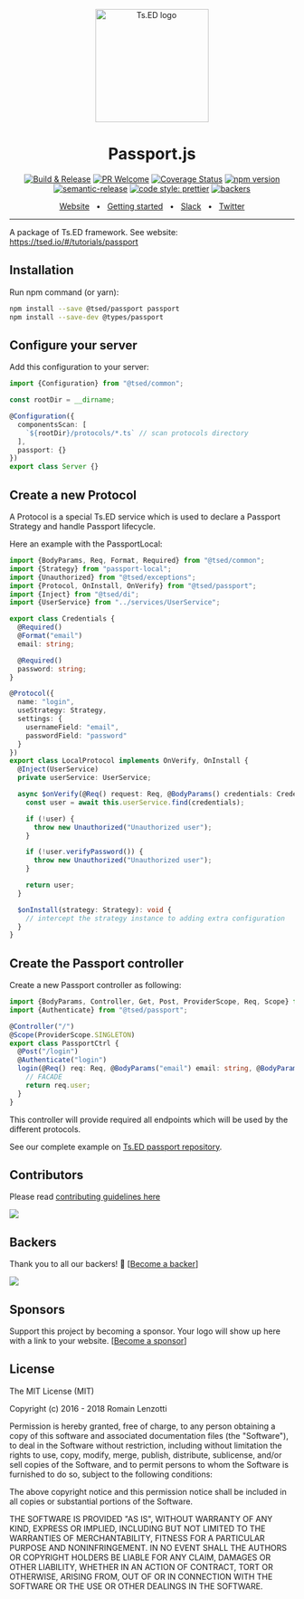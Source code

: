 <p style="text-align: center" align="center">
 <a href="https://tsed.io" target="_blank"><img src="https://tsed.io/tsed-og.png" width="200" alt="Ts.ED logo"/></a>
</p>

<div align="center">
   <h1>Passport.js</h1>

[![Build & Release](https://github.com/tsedio/tsed/workflows/Build%20&%20Release/badge.svg)](https://github.com/tsedio/tsed/actions?query=workflow%3A%22Build+%26+Release%22)
[![PR Welcome](https://img.shields.io/badge/PRs-welcome-brightgreen.svg)](https://github.com/tsedio/tsed/blob/master/CONTRIBUTING.md)
[![Coverage Status](https://coveralls.io/repos/github/tsedio/tsed/badge.svg?branch=production)](https://coveralls.io/github/tsedio/tsed?branch=production)
[![npm version](https://badge.fury.io/js/%40tsed%2Fcommon.svg)](https://badge.fury.io/js/%40tsed%2Fcommon)
[![semantic-release](https://img.shields.io/badge/%20%20%F0%9F%93%A6%F0%9F%9A%80-semantic--release-e10079.svg)](https://github.com/semantic-release/semantic-release)
[![code style: prettier](https://img.shields.io/badge/code_style-prettier-ff69b4.svg?style=flat-square)](https://github.com/prettier/prettier)
[![backers](https://opencollective.com/tsed/tiers/badge.svg)](https://opencollective.com/tsed)

</div>

<div align="center">
  <a href="https://tsed.io/">Website</a>
  <span>&nbsp;&nbsp;•&nbsp;&nbsp;</span>
  <a href="https://tsed.io/getting-started/">Getting started</a>
  <span>&nbsp;&nbsp;•&nbsp;&nbsp;</span>
  <a href="https://api.tsed.io/rest/slack/tsedio/tsed">Slack</a>
  <span>&nbsp;&nbsp;•&nbsp;&nbsp;</span>
  <a href="https://twitter.com/TsED_io">Twitter</a>
</div>

<hr />

A package of Ts.ED framework. See website: https://tsed.io/#/tutorials/passport

## Installation

Run npm command (or yarn):

```bash
npm install --save @tsed/passport passport
npm install --save-dev @types/passport
```

## Configure your server

Add this configuration to your server:

```typescript
import {Configuration} from "@tsed/common";

const rootDir = __dirname;

@Configuration({
  componentsScan: [
    `${rootDir}/protocols/*.ts` // scan protocols directory
  ],
  passport: {}
})
export class Server {}
```

## Create a new Protocol

A Protocol is a special Ts.ED service which is used to declare a Passport Strategy and handle Passport lifecycle.

Here an example with the PassportLocal:

```typescript
import {BodyParams, Req, Format, Required} from "@tsed/common";
import {Strategy} from "passport-local";
import {Unauthorized} from "@tsed/exceptions";
import {Protocol, OnInstall, OnVerify} from "@tsed/passport";
import {Inject} from "@tsed/di";
import {UserService} from "../services/UserService";

export class Credentials {
  @Required()
  @Format("email")
  email: string;

  @Required()
  password: string;
}

@Protocol({
  name: "login",
  useStrategy: Strategy,
  settings: {
    usernameField: "email",
    passwordField: "password"
  }
})
export class LocalProtocol implements OnVerify, OnInstall {
  @Inject(UserService)
  private userService: UserService;

  async $onVerify(@Req() request: Req, @BodyParams() credentials: Credentials) {
    const user = await this.userService.find(credentials);

    if (!user) {
      throw new Unauthorized("Unauthorized user");
    }

    if (!user.verifyPassword()) {
      throw new Unauthorized("Unauthorized user");
    }

    return user;
  }

  $onInstall(strategy: Strategy): void {
    // intercept the strategy instance to adding extra configuration
  }
}
```

## Create the Passport controller

Create a new Passport controller as following:

```typescript
import {BodyParams, Controller, Get, Post, ProviderScope, Req, Scope} from "@tsed/common";
import {Authenticate} from "@tsed/passport";

@Controller("/")
@Scope(ProviderScope.SINGLETON)
export class PassportCtrl {
  @Post("/login")
  @Authenticate("login")
  login(@Req() req: Req, @BodyParams("email") email: string, @BodyParams("password") password: string) {
    // FACADE
    return req.user;
  }
}
```

This controller will provide required all endpoints which will be used by the different protocols.

See our complete example on [Ts.ED passport repository](https://github.com/tsedio/tsed-example-passportjs).

## Contributors

Please read [contributing guidelines here](https://tsed.io/CONTRIBUTING.html)

<a href="https://github.com/tsedio/ts-express-decorators/graphs/contributors"><img src="https://opencollective.com/tsed/contributors.svg?width=890" /></a>

## Backers

Thank you to all our backers! 🙏 [[Become a backer](https://opencollective.com/tsed#backer)]

<a href="https://opencollective.com/tsed#backers" target="_blank"><img src="https://opencollective.com/tsed/backers.svg?width=890"></a>

## Sponsors

Support this project by becoming a sponsor. Your logo will show up here with a link to your website. [[Become a sponsor](https://opencollective.com/tsed#sponsor)]

## License

The MIT License (MIT)

Copyright (c) 2016 - 2018 Romain Lenzotti

Permission is hereby granted, free of charge, to any person obtaining a copy of this software and associated documentation files (the "Software"), to deal in the Software without restriction, including without limitation the rights to use, copy, modify, merge, publish, distribute, sublicense, and/or sell copies of the Software, and to permit persons to whom the Software is furnished to do so, subject to the following conditions:

The above copyright notice and this permission notice shall be included in all copies or substantial portions of the Software.

THE SOFTWARE IS PROVIDED "AS IS", WITHOUT WARRANTY OF ANY KIND, EXPRESS OR IMPLIED, INCLUDING BUT NOT LIMITED TO THE WARRANTIES OF MERCHANTABILITY, FITNESS FOR A PARTICULAR PURPOSE AND NONINFRINGEMENT. IN NO EVENT SHALL THE AUTHORS OR COPYRIGHT HOLDERS BE LIABLE FOR ANY CLAIM, DAMAGES OR OTHER LIABILITY, WHETHER IN AN ACTION OF CONTRACT, TORT OR OTHERWISE, ARISING FROM, OUT OF OR IN CONNECTION WITH THE SOFTWARE OR THE USE OR OTHER DEALINGS IN THE SOFTWARE.
